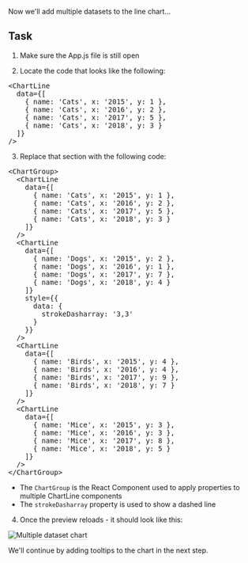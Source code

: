 Now we'll add multiple datasets to the line chart...

## Task

1) Make sure the App.js file is still open

2) Locate the code that looks like the following:

<pre class="file">
&lt;ChartLine 
  data={[
    { name: &#39;Cats&#39;, x: &#39;2015&#39;, y: 1 }, 
    { name: &#39;Cats&#39;, x: &#39;2016&#39;, y: 2 }, 
    { name: &#39;Cats&#39;, x: &#39;2017&#39;, y: 5 }, 
    { name: &#39;Cats&#39;, x: &#39;2018&#39;, y: 3 }
  ]} 
/&gt;
</pre>

3) Replace that section with the following code:

<pre class="file" data-target="clipboard">
&lt;ChartGroup&gt;
  &lt;ChartLine
    data={[
      { name: &#39;Cats&#39;, x: &#39;2015&#39;, y: 1 }, 
      { name: &#39;Cats&#39;, x: &#39;2016&#39;, y: 2 }, 
      { name: &#39;Cats&#39;, x: &#39;2017&#39;, y: 5 }, 
      { name: &#39;Cats&#39;, x: &#39;2018&#39;, y: 3 }
    ]} 
  /&gt;
  &lt;ChartLine 
    data={[
      { name: &#39;Dogs&#39;, x: &#39;2015&#39;, y: 2 }, 
      { name: &#39;Dogs&#39;, x: &#39;2016&#39;, y: 1 }, 
      { name: &#39;Dogs&#39;, x: &#39;2017&#39;, y: 7 }, 
      { name: &#39;Dogs&#39;, x: &#39;2018&#39;, y: 4 }
    ]}
    style={{
      data: {
        strokeDasharray: &#39;3,3&#39;
      }
    }}
  /&gt;
  &lt;ChartLine 
    data={[
      { name: &#39;Birds&#39;, x: &#39;2015&#39;, y: 4 }, 
      { name: &#39;Birds&#39;, x: &#39;2016&#39;, y: 4 }, 
      { name: &#39;Birds&#39;, x: &#39;2017&#39;, y: 9 }, 
      { name: &#39;Birds&#39;, x: &#39;2018&#39;, y: 7 }
    ]}
  /&gt;
  &lt;ChartLine 
    data={[
      { name: &#39;Mice&#39;, x: &#39;2015&#39;, y: 3 }, 
      { name: &#39;Mice&#39;, x: &#39;2016&#39;, y: 3 }, 
      { name: &#39;Mice&#39;, x: &#39;2017&#39;, y: 8 }, 
      { name: &#39;Mice&#39;, x: &#39;2018&#39;, y: 5 }
    ]}
  /&gt;
&lt;/ChartGroup&gt;
</pre>

- The `ChartGroup` is the React Component used to apply properties to multiple ChartLine components
- The `strokeDasharray` property is used to show a dashed line

4) Once the preview reloads - it should look like this:
<img src="module-line/assets/multiple.png" alt="Multiple dataset chart" style="box-shadow: rgba(3, 3, 3, 0.2) 0px 1.25px 2.5px 0px;" />


We'll continue by adding tooltips to the chart in the next step.
